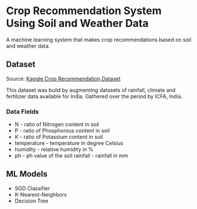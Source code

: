 # Crop Recommendation System Using Soil and Weather Data

A machine learning system that makes crop recommendations based on soil and weather data.

## Dataset

Source: [Kaggle Crop Recommendation Dataset](https://www.kaggle.com/datasets/siddharthss/crop-recommendation-dataset?resource=download)

This dataset was build by augmenting datasets of rainfall, climate and fertilizer data available for India. Gathered over the period by ICFA, India.

### Data Fields

- N - ratio of Nitrogen content in soil
- P - ratio of Phosphorous content in soil
- K - ratio of Potassium content in soil
- temperature - temperature in degree Celsius
- humidity - relative humidity in %
- ph - ph value of the soil
rainfall - rainfall in mm

## ML Models

- SGD Classifier
- K-Nearest-Neighbors
- Decision Tree
